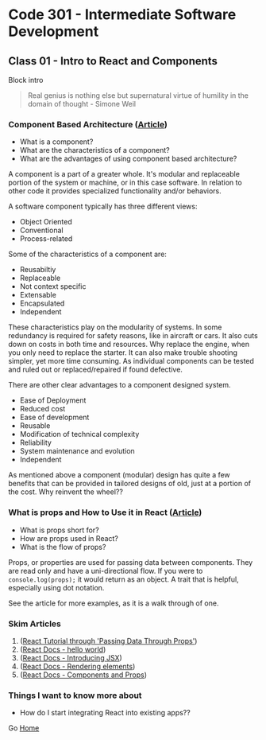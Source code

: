 # Code 301 - Intermediate Software Development

## Class 01 - Intro to React and Components

Block intro

> Real genius is nothing else but supernatural virtue of humility in the domain of thought  - Simone Weil

### Component Based Architecture ([Article](https://www.tutorialspoint.com/software_architecture_design/component_based_architecture.htm))

* What is a component?
* What are the characteristics of a component?
* What are the advantages of using component based architecture?

A component is a part of a  greater whole. It's modular and replaceable portion of the system or machine, or in this case software. In relation to other code it provides specialized functionality and/or behaviors.

A software component typically has three different views:
* Object Oriented
* Conventional
* Process-related

Some of the characteristics of a component are:

* Reusabiltiy
* Replaceable
* Not context specific
* Extensable
* Encapsulated
* Independent

These characteristics play on the modularity of systems. In some redundancy is required for safety reasons, like in aircraft or cars. It also cuts down on costs in both time and resources. Why replace the engine, when you only need to replace the starter. It can also make trouble shooting simpler, yet more time consuming. As individual components can be tested and ruled out or replaced/repaired if found defective.

There are other clear advantages to a component designed system.

* Ease of Deployment
* Reduced cost
* Ease of development
* Reusable
* Modification of technical complexity
* Reliability
* System maintenance and evolution
* Independent

As mentioned above a component (modular) design has quite a few benefits that can be provided in tailored designs of old, just at a portion of the cost. Why reinvent the wheel??

### What is props and How to Use it in React ([Article](https://itnext.io/what-is-props-and-how-to-use-it-in-react-da307f500da0))

* What is props short for?
* How are props used in React?
* What is the flow of props?

Props, or properties are used for passing data between components. They are read only and have a uni-directional flow. If you were to ```console.log(props);``` it would return as an object. A trait that is helpful, especially using dot notation. 

See the article for more examples, as it is a walk through of one.

### Skim Articles
 
 1. ([React Tutorial through 'Passing Data Through Props'](https://reactjs.org/tutorial/tutorial.html))
 1. ([React Docs - hello world](https://reactjs.org/docs/hello-world.html))
 1. ([React Docs - Introducing JSX](https://reactjs.org/docs/introducing-jsx.html))
 1. ([React Docs - Rendering elements](https://reactjs.org/docs/rendering-elements.html))
 1. ([React Docs - Components and Props](https://reactjs.org/docs/components-and-props.html))

### Things I want to know more about

* How do I start integrating React into existing apps??

Go [Home](index.md)